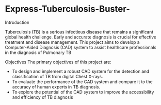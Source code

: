 # Express-Tuberculosis-Buster-

Introduction

Tuberculosis (TB) is a serious infectious disease that remains a significant global health challenge. Early and accurate diagnosis is crucial for effective treatment and disease management. This project aims to develop a Computer-Aided Diagnosis (CAD) system to assist healthcare professionals in the diagnosis of Pulmonary TB

Objectives
The primary objectives of this project are:
- To design and implement a robust CAD system for the detection and classification of TB from digital Chest X-rays.
- To evaluate the performance of the CAD system and compare it to the accuracy of human experts in TB diagnosis.
- To explore the potential of the CAD system to improve the accessibility and efficiency of TB diagnosis
